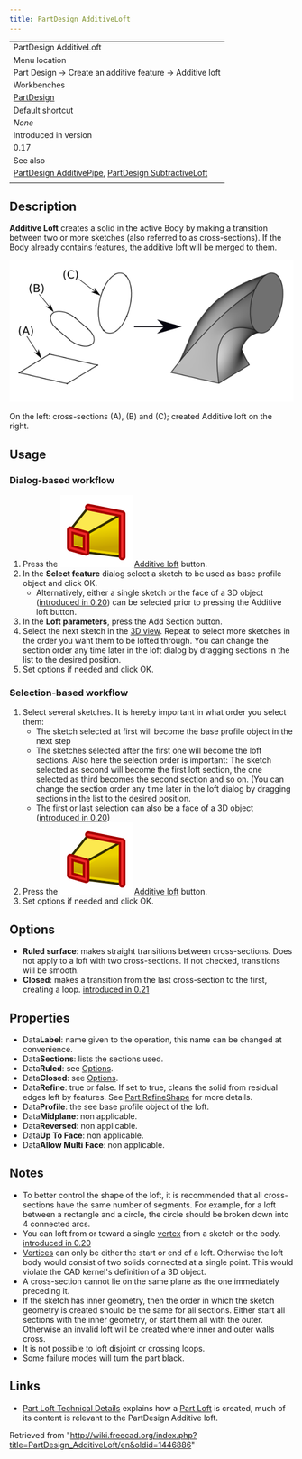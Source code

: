 ```yaml
---
title: PartDesign AdditiveLoft
---
```


|                                                                                                                                                                       |
| --------------------------------------------------------------------------------------------------------------------------------------------------------------------- |
| PartDesign AdditiveLoft                                                                                                                                               |
| Menu location                                                                                                                                                         |
| Part Design → Create an additive feature → Additive loft                                                                                                              |
| Workbenches                                                                                                                                                           |
| [PartDesign](/PartDesign_Workbench "PartDesign Workbench")                                                                                                            |
| Default shortcut                                                                                                                                                      |
| _None_                                                                                                                                                                |
| Introduced in version                                                                                                                                                 |
| 0.17                                                                                                                                                                  |
| See also                                                                                                                                                              |
| [PartDesign AdditivePipe](/PartDesign_AdditivePipe "PartDesign AdditivePipe"), [PartDesign SubtractiveLoft](/PartDesign_SubtractiveLoft "PartDesign SubtractiveLoft") |
|                                                                                                                                                                       |

## Description

**Additive Loft** creates a solid in the active Body by making a transition between two or more sketches (also referred to as cross-sections). If the Body already contains features, the additive loft will be merged to them.

![](/src/assets/images/PartDesign_AddLoft_example.png)

On the left: cross-sections (A), (B) and (C); created Additive loft on the right.

## Usage

### Dialog-based workflow

1. Press the ![](/src/assets/images/PartDesign_AdditiveLoft.svg) [Additive loft](/PartDesign_AdditiveLoft "PartDesign AdditiveLoft") button.
2. In the **Select feature** dialog select a sketch to be used as base profile object and click OK.
   - Alternatively, either a single sketch or the face of a 3D object ([introduced in 0.20](/Release_notes_0.20 "Release notes 0.20")) can be selected prior to pressing the Additive loft button.
3. In the **Loft parameters**, press the Add Section button.
4. Select the next sketch in the [3D view](/3D_view "3D view"). Repeat to select more sketches in the order you want them to be lofted through. You can change the section order any time later in the loft dialog by dragging sections in the list to the desired position.
5. Set options if needed and click OK.

### Selection-based workflow

1. Select several sketches. It is hereby important in what order you select them:
   - The sketch selected at first will become the base profile object in the next step
   - The sketches selected after the first one will become the loft sections. Also here the selection order is important: The sketch selected as second will become the first loft section, the one selected as third becomes the second section and so on. (You can change the section order any time later in the loft dialog by dragging sections in the list to the desired position.
   - The first or last selection can also be a face of a 3D object ([introduced in 0.20](/Release_notes_0.20 "Release notes 0.20"))
2. Press the ![](/src/assets/images/PartDesign_AdditiveLoft.svg) [Additive loft](/PartDesign_AdditiveLoft "PartDesign AdditiveLoft") button.
3. Set options if needed and click OK.

## Options

- **Ruled surface**: makes straight transitions between cross-sections. Does not apply to a loft with two cross-sections. If not checked, transitions will be smooth.
- **Closed**: makes a transition from the last cross-section to the first, creating a loop. [introduced in 0.21](/Release_notes_0.21 "Release notes 0.21")

## Properties

- Data**Label**: name given to the operation, this name can be changed at convenience.
- Data**Sections**: lists the sections used.
- Data**Ruled**: see [Options](#Options).
- Data**Closed**: see [Options](#Options).
- Data**Refine**: true or false. If set to true, cleans the solid from residual edges left by features. See [Part RefineShape](/Part_RefineShape "Part RefineShape") for more details.
- Data**Profile**: the see base profile object of the loft.
- Data**Midplane**: non applicable.
- Data**Reversed**: non applicable.
- Data**Up To Face**: non applicable.
- Data**Allow Multi Face**: non applicable.

## Notes

- To better control the shape of the loft, it is recommended that all cross-sections have the same number of segments. For example, for a loft between a rectangle and a circle, the circle should be broken down into 4 connected arcs.
- You can loft from or toward a single [vertex](/Glossary#V "Glossary") from a sketch or the body. [introduced in 0.20](/Release_notes_0.20 "Release notes 0.20")
- [Vertices](/Glossary#V "Glossary") can only be either the start or end of a loft. Otherwise the loft body would consist of two solids connected at a single point. This would violate the CAD kernel's definition of a 3D object.
- A cross-section cannot lie on the same plane as the one immediately preceding it.
- If the sketch has inner geometry, then the order in which the sketch geometry is created should be the same for all sections. Either start all sections with the inner geometry, or start them all with the outer. Otherwise an invalid loft will be created where inner and outer walls cross.
- It is not possible to loft disjoint or crossing loops.
- Some failure modes will turn the part black.

## Links

- [Part Loft Technical Details](/Part_Loft_Technical_Details "Part Loft Technical Details") explains how a [Part Loft](/Part_Loft "Part Loft") is created, much of its content is relevant to the PartDesign Additive loft.

Retrieved from "<http://wiki.freecad.org/index.php?title=PartDesign_AdditiveLoft/en&oldid=1446886>"
